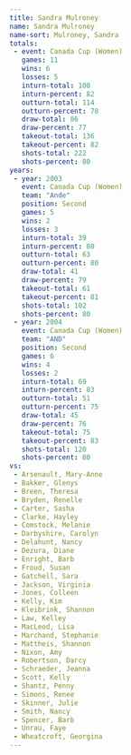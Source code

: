 ```yaml
---
title: Sandra Mulroney
name: Sandra Mulroney
name-sort: Mulroney, Sandra
totals:
 - event: Canada Cup (Women)
   games: 11
   wins: 6
   losses: 5
   inturn-total: 108
   inturn-percent: 82
   outturn-total: 114
   outturn-percent: 78
   draw-total: 86
   draw-percent: 77
   takeout-total: 136
   takeout-percent: 82
   shots-total: 222
   shots-percent: 80
years:
 - year: 2003
   event: Canada Cup (Women)
   team: "Ande"
   position: Second
   games: 5
   wins: 2
   losses: 3
   inturn-total: 39
   inturn-percent: 80
   outturn-total: 63
   outturn-percent: 80
   draw-total: 41
   draw-percent: 79
   takeout-total: 61
   takeout-percent: 81
   shots-total: 102
   shots-percent: 80
 - year: 2004
   event: Canada Cup (Women)
   team: "AND"
   position: Second
   games: 6
   wins: 4
   losses: 2
   inturn-total: 69
   inturn-percent: 83
   outturn-total: 51
   outturn-percent: 75
   draw-total: 45
   draw-percent: 76
   takeout-total: 75
   takeout-percent: 83
   shots-total: 120
   shots-percent: 80
vs:
 - Arsenault, Mary-Anne
 - Bakker, Glenys
 - Breen, Theresa
 - Bryden, Renelle
 - Carter, Sasha
 - Clarke, Hayley
 - Comstock, Melanie
 - Darbyshire, Carolyn
 - Delahunt, Nancy
 - Dezura, Diane
 - Enright, Barb
 - Froud, Susan
 - Gatchell, Sara
 - Jackson, Virginia
 - Jones, Colleen
 - Kelly, Kim
 - Kleibrink, Shannon
 - Law, Kelley
 - MacLeod, Lisa
 - Marchand, Stephanie
 - Mattheis, Shannon
 - Nixon, Amy
 - Robertson, Darcy
 - Schraeder, Jeanna
 - Scott, Kelly
 - Shantz, Penny
 - Simons, Renee
 - Skinner, Julie
 - Smith, Nancy
 - Spencer, Barb
 - Unrau, Faye
 - Wheatcroft, Georgina
---
```

